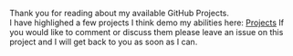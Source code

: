 Thank you for reading about my available GitHub Projects.  
I have highlighed a few projects I think demo my abilities here: [Projects](https://github.com/Septarius/ "Projects")
If you would like to comment or discuss them please leave an issue on this project and I will get back to you as soon as I can.
